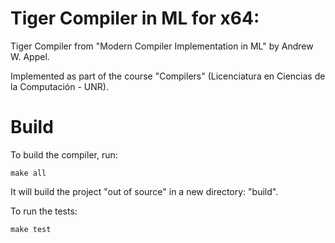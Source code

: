 Tiger Compiler in ML for x64:
============================

Tiger Compiler from "Modern Compiler Implementation in ML" by Andrew W. Appel.

Implemented as part of the course "Compilers" (Licenciatura en Ciencias de la
Computación - UNR).

Build
=====

To build the compiler, run:

```
make all
```

It will build the project "out of source" in a new directory: "build".

To run the tests:

```
make test
```

